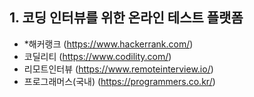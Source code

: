 ## 1. 코딩 인터뷰를 위한 온라인 테스트 플랫폼


- *해커랭크 (https://www.hackerrank.com/)
- 코딜리티 (https://www.codility.com/)
- 리모트인터뷰 (https://www.remoteinterview.io/)
- 프로그래머스(국내) (https://programmers.co.kr/)
